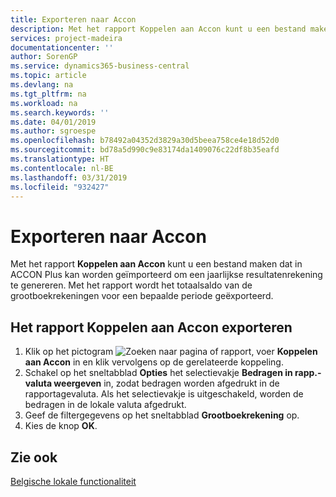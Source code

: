 ```yaml
---
title: Exporteren naar Accon
description: Met het rapport Koppelen aan Accon kunt u een bestand maken dat in ACCON Plus kan worden geïmporteerd om een jaarlijkse resultatenrekening te genereren.
services: project-madeira
documentationcenter: ''
author: SorenGP
ms.service: dynamics365-business-central
ms.topic: article
ms.devlang: na
ms.tgt_pltfrm: na
ms.workload: na
ms.search.keywords: ''
ms.date: 04/01/2019
ms.author: sgroespe
ms.openlocfilehash: b78492a04352d3829a30d5beea758ce4e18d52d0
ms.sourcegitcommit: bd78a5d990c9e83174da1409076c22df8b35eafd
ms.translationtype: HT
ms.contentlocale: nl-BE
ms.lasthandoff: 03/31/2019
ms.locfileid: "932427"
---
```

# <a name="export-to-accon"></a>Exporteren naar Accon
Met het rapport **Koppelen aan Accon** kunt u een bestand maken dat in ACCON Plus kan worden geïmporteerd om een jaarlijkse resultatenrekening te genereren. Met het rapport wordt het totaalsaldo van de grootboekrekeningen voor een bepaalde periode geëxporteerd.  

## <a name="to-export-the-link-to-accon-report"></a>Het rapport Koppelen aan Accon exporteren  
1.  Klik op het pictogram ![Zoeken naar pagina of rapport](../../media/ui-search/search_small.png "pictogram Zoeken naar pagina of rapport"), voer **Koppelen aan Accon** in en klik vervolgens op de gerelateerde koppeling.  
2.  Schakel op het sneltabblad **Opties** het selectievakje **Bedragen in rapp.-valuta weergeven** in, zodat bedragen worden afgedrukt in de rapportagevaluta. Als het selectievakje is uitgeschakeld, worden de bedragen in de lokale valuta afgedrukt.  
3.  Geef de filtergegevens op het sneltabblad **Grootboekrekening** op.  
4.  Kies de knop **OK**.  

## <a name="see-also"></a>Zie ook  
 [Belgische lokale functionaliteit](belgium-local-functionality.md)
